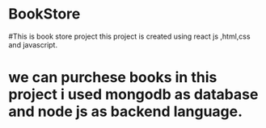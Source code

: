 # BookStore
#This is book store project this project is created using react js ,html,css and javascript.
# we can purchese books in this project i used mongodb as database and node js as backend language.
